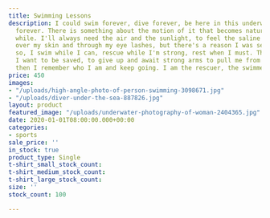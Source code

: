 ```yaml
---
title: Swimming Lessons
description: I could swim forever, dive forever, be here in this underwater world
  forever. There is something about the motion of it that becomes natural after a
  while. I'll always need the air and the sunlight, to feel the saline water wash
  over my skin and through my eye lashes, but there's a reason I was sent here. And
  so, I swim while I can, rescue while I'm strong, rest when I must. There are times
  I want to be saved, to give up and await strong arms to pull me from this struggle,
  then I remember who I am and keep going. I am the rescuer, the swimmer.
price: 450
images:
- "/uploads/high-angle-photo-of-person-swimming-3098671.jpg"
- "/uploads/diver-under-the-sea-887826.jpg"
layout: product
featured_image: "/uploads/underwater-photography-of-woman-2404365.jpg"
date: 2020-01-01T08:00:00.000+00:00
categories:
- sports
sale_price: ''
in_stock: true
product_type: Single
t-shirt_small_stock_count: 
t-shirt_medium_stock_count: 
t-shirt_large_stock_count: 
size: ''
stock_count: 100

---
```

